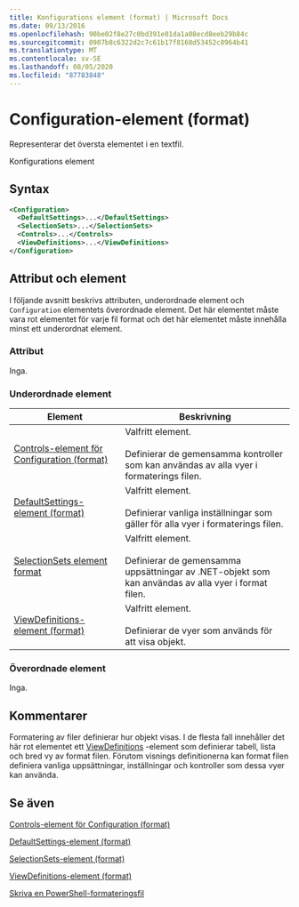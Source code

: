 ```yaml
---
title: Konfigurations element (format) | Microsoft Docs
ms.date: 09/13/2016
ms.openlocfilehash: 90be02f8e27c0bd391e01da1a08ecd8eeb29b84c
ms.sourcegitcommit: 0907b8c6322d2c7c61b17f8168d53452c8964b41
ms.translationtype: MT
ms.contentlocale: sv-SE
ms.lasthandoff: 08/05/2020
ms.locfileid: "87783848"
---
```

# <a name="configuration-element-format"></a>Configuration-element (format)

Representerar det översta elementet i en textfil.

Konfigurations element

## <a name="syntax"></a>Syntax

```xml
<Configuration>
  <DefaultSettings>...</DefaultSettings>
  <SelectionSets>...</SelectionSets>
  <Controls>...</Controls>
  <ViewDefinitions>...</ViewDefinitions>
</Configuration>

```

## <a name="attributes-and-elements"></a>Attribut och element

I följande avsnitt beskrivs attributen, underordnade element och `Configuration` elementets överordnade element. Det här elementet måste vara rot elementet för varje fil format och det här elementet måste innehålla minst ett underordnat element.

### <a name="attributes"></a>Attribut

Inga.

### <a name="child-elements"></a>Underordnade element

|Element|Beskrivning|
|-------------|-----------------|
|[Controls-element för Configuration (format)](./controls-element-for-configuration-format.md)|Valfritt element.<br /><br /> Definierar de gemensamma kontroller som kan användas av alla vyer i formaterings filen.|
|[DefaultSettings-element (format)](./defaultsettings-element-format.md)|Valfritt element.<br /><br /> Definierar vanliga inställningar som gäller för alla vyer i formaterings filen.|
|[SelectionSets element format](./selectionsets-element-format.md)|Valfritt element.<br /><br /> Definierar de gemensamma uppsättningar av .NET-objekt som kan användas av alla vyer i format filen.|
|[ViewDefinitions-element (format)](./viewdefinitions-element-format.md)|Valfritt element.<br /><br /> Definierar de vyer som används för att visa objekt.|

### <a name="parent-elements"></a>Överordnade element

Inga.

## <a name="remarks"></a>Kommentarer

Formatering av filer definierar hur objekt visas. I de flesta fall innehåller det här rot elementet ett [ViewDefinitions](./viewdefinitions-element-format.md) -element som definierar tabell, lista och bred vy av format filen. Förutom visnings definitionerna kan format filen definiera vanliga uppsättningar, inställningar och kontroller som dessa vyer kan använda.

## <a name="see-also"></a>Se även

[Controls-element för Configuration (format)](./controls-element-for-configuration-format.md)

[DefaultSettings-element (format)](./defaultsettings-element-format.md)

[SelectionSets-element (format)](./selectionsets-element-format.md)

[ViewDefinitions-element (format)](./viewdefinitions-element-format.md)

[Skriva en PowerShell-formateringsfil](./writing-a-powershell-formatting-file.md)
